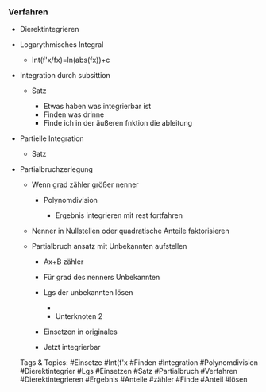 ### Verfahren

- Dierektintegrieren
- Logarythmisches Integral

	- Int(f'x/fx)=ln(abs(fx))+c

- Integration durch subsittion

	- Satz

		- Etwas haben was integrierbar ist
		- Finden was drinne
		- Finde ich in der äußeren fnktion die ableitung 

- Partielle Integration

	- Satz

- Partialbruchzerlegung

	- Wenn grad zähler größer nenner

		- Polynomdivision

			- Ergebnis integrieren mit rest fortfahren

	- Nenner in Nullstellen oder quadratische Anteile faktorisieren
	- Partialbruch ansatz mit Unbekannten aufstellen

		- Ax+B zähler
		- Für grad des nenners Unbekannten
		- Lgs der unbekannten lösen

			- 
			- Unterknoten 2

		- Einsetzen in originales
		- Jetzt integrierbar

   Tags & Topics:
   #Einsetze
   #Int(f'x
   #Finden
   #Integration
   #Polynomdivision
   #Dierektintegrier
   #Lgs
   #Einsetzen
   #Satz
   #Partialbruch
   #Verfahren
   #Dierektintegrieren
   #Ergebnis
   #Anteile
   #zähler
   #Finde
   #Anteil
   #lösen